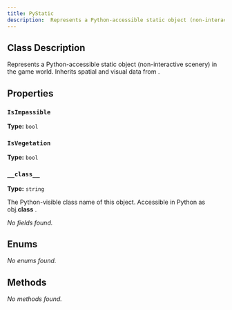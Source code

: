 ```yaml
---
title: PyStatic
description:  Represents a Python-accessible static object (non-interactive scenery) in the game world.   Inherits spatial and visual data from <see cref="PyGameObject"/> .  
---
```


## Class Description
 Represents a Python-accessible static object (non-interactive scenery) in the game world.
 Inherits spatial and visual data from <see cref="PyGameObject"/> .


## Properties
### `IsImpassible`

**Type:** `bool`

### `IsVegetation`

**Type:** `bool`

### `__class__`

**Type:** `string`

 The Python-visible class name of this object.
 Accessible in Python as <c>obj.__class__</c> .



*No fields found.*

## Enums
*No enums found.*

## Methods
*No methods found.*
